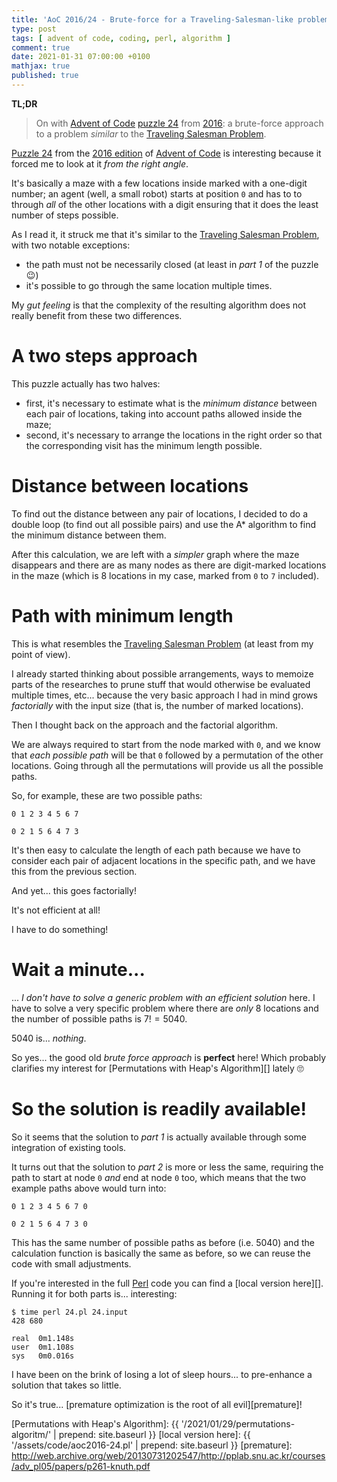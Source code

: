 ```yaml
---
title: 'AoC 2016/24 - Brute-force for a Traveling-Salesman-like problem'
type: post
tags: [ advent of code, coding, perl, algorithm ]
comment: true
date: 2021-01-31 07:00:00 +0100
mathjax: true
published: true
---
```


**TL;DR**

> On with [Advent of Code][] [puzzle 24][p24] from [2016][aoc2016]: a
> brute-force approach to a problem *similar* to the [Traveling Salesman
> Problem][].

[Puzzle 24][p24] from the [2016 edition][aoc2016] of [Advent of Code][]
is interesting because it forced me to look at it *from the right
angle*.

It's basically a maze with a few locations inside marked with a
one-digit number; an agent (well, a small robot) starts at position `0`
and has to to through *all* of the other locations with a digit ensuring
that it does the least number of steps possible.

As I read it, it struck me that it's similar to the [Traveling Salesman
Problem][], with two notable exceptions:

- the path must not be necessarily closed (at least in *part 1* of the
  puzzle 😉)
- it's possible to go through the same location multiple times.

My *gut feeling* is that the complexity of the resulting algorithm does
not really benefit from these two differences.

# A two steps approach

This puzzle actually has two halves:

- first, it's necessary to estimate what is the *minimum distance*
  between each pair of locations, taking into account paths allowed
  inside the maze;
- second, it's necessary to arrange the locations in the right order so
  that the corresponding visit has the minimum length possible.

# Distance between locations

To find out the distance between any pair of locations, I decided to do
a double loop (to find out all possible pairs) and use the A\* algorithm
to find the minimum distance between them.

After this calculation, we are left with a *simpler* graph where the
maze disappears and there are as many nodes as there are digit-marked
locations in the maze (which is 8 locations in my case, marked from `0`
to `7` included).

# Path with minimum length

This is what resembles the [Traveling Salesman Problem][] (at least from
my point of view).

I already started thinking about possible arrangements, ways to memoize
parts of the researches to prune stuff that would otherwise be evaluated
multiple times, etc... because the very basic approach I had in mind
grows *factorially* with the input size (that is, the number of marked
locations).

Then I thought back on the approach and the factorial algorithm.

We are always required to start from the node marked with `0`, and we
know that *each possible path* will be that `0` followed by a
permutation of the other locations. Going through all the permutations
will provide us all the possible paths.

So, for example, these are two possible paths:

```
0 1 2 3 4 5 6 7

0 2 1 5 6 4 7 3
```

It's then easy to calculate the length of each path because we have to
consider each pair of adjacent locations in the specific path, and we
have this from the previous section.

And yet... this goes factorially!

It's not efficient at all!

I have to do something!

# Wait a minute...

... *I don't have to solve a generic problem with an efficient solution*
here. I have to solve a very specific problem where there are *only* 8
locations and the number of possible paths is $7! = 5040$.

$5040$ is... *nothing*.

So yes... the good old *brute force approach* is **perfect** here! Which
probably clarifies my interest for [Permutations with Heap's
Algorithm][] lately 🙄

# So the solution is readily available!

So it seems that the solution to *part 1* is actually available through
some integration of existing tools.

It turns out that the solution to *part 2* is more or less the same,
requiring the path to start at node `0` *and* end at node `0` too, which
means that the two example paths above would turn into:

```
0 1 2 3 4 5 6 7 0

0 2 1 5 6 4 7 3 0
```

This has the same number of possible paths as before (i.e. $5040$) and
the calculation function is basically the same as before, so we can
reuse the code with small adjustments.

If you're interested in the full [Perl][] code you can find a [local
version here][]. Running it for both parts is... interesting:

```
$ time perl 24.pl 24.input
428 680

real  0m1.148s
user  0m1.108s
sys   0m0.016s
```

I have been on the brink of losing a lot of sleep hours... to
pre-enhance a solution that takes so little.

So it's true... [premature optimization is the root of all
evil][premature]!


[p24]: https://adventofcode.com/2016/day/24
[aoc2016]: https://adventofcode.com/2016/
[Advent of Code]: https://adventofcode.com/
[Perl]: https://www.perl.org/
[Traveling Salesman Problem]: https://en.wikipedia.org/wiki/Travelling_salesman_problem
[Permutations with Heap's Algorithm]: {{ '/2021/01/29/permutations-algoritm/' | prepend: site.baseurl }}
[local version here]: {{ '/assets/code/aoc2016-24.pl' | prepend: site.baseurl }}
[premature]: http://web.archive.org/web/20130731202547/http://pplab.snu.ac.kr/courses/adv_pl05/papers/p261-knuth.pdf
